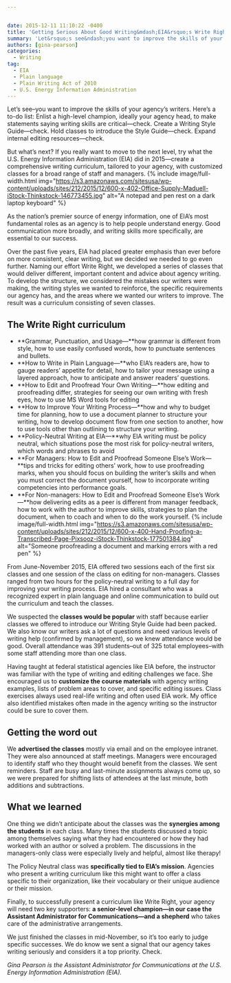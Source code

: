 ```yaml
---


date: 2015-12-11 11:10:22 -0400
title: 'Getting Serious About Good Writing&mdash;EIA&rsquo;s Write Right Curriculum'
summary: 'Let&rsquo;s see&ndash;you want to improve the skills of your agency&rsquo;s writers. Here&rsquo;s a to-do list\: Enlist a high-level champion, ideally your agency head, to make statements saying writing skills are critical&mdash;check. Create a Writing Style Guide&mdash;check. Hold classes to introduce the Style Guide&mdash;check. Expand internal editing resources&mdash;check. But what&rsquo;s next? If you really want to'
authors: [gina-pearson]
categories:
  - Writing
tag:
  - EIA
  - Plain language
  - Plain Writing Act of 2010
  - U.S. Energy Information Administration
---
```


Let’s see–you want to improve the skills of your agency’s writers. Here’s a to-do list: Enlist a high-level champion, ideally your agency head, to make statements saying writing skills are critical—check. Create a Writing Style Guide—check. Hold classes to introduce the Style Guide—check. Expand internal editing resources—check.

But what’s next? If you really want to move to the next level, try what the U.S. Energy Information Administration (EIA) did in 2015—create a comprehensive writing curriculum, tailored to your agency, with customized classes for a broad range of staff and managers. 
{% include image/full-width.html img="https://s3.amazonaws.com/sitesusa/wp-content/uploads/sites/212/2015/12/600-x-402-Office-Supply-Maduell-iStock-Thinkstock-146773455.jpg" alt="A notepad and pen rest on a dark laptop keyboard" %} 

As the nation&#8217;s premier source of energy information, one of EIA’s most fundamental roles as an agency is to help people understand energy. Good communication more broadly, and writing skills more specifically, are essential to our success.

Over the past five years, EIA had placed greater emphasis than ever before on more consistent, clear writing, but we decided we needed to go even further. Naming our effort Write Right, we developed a series of classes that would deliver different, important content and advice about agency writing. To develop the structure, we considered the mistakes our writers were making, the writing styles we wanted to reinforce, the specific requirements our agency has, and the areas where we wanted our writers to improve. The result was a curriculum consisting of seven classes.

## The Write Right curriculum

  * **Grammar, Punctuation, and Usage—**how grammar is different from style, how to use easily confused words, how to punctuate sentences and bullets.
  * **How to Write in Plain Language—**who EIA’s readers are, how to gauge readers’ appetite for detail, how to tailor your message using a layered approach, how to anticipate and answer readers’ questions.
  * **How to Edit and Proofread Your Own Writing—**how editing and proofreading differ, strategies for seeing our own writing with fresh eyes, how to use MS Word tools for editing
  * **How to Improve Your Writing Process—**how and why to budget time for planning, how to use a document planner to structure your writing, how to develop document flow from one section to another, how to use tools other than outlining to structure your writing.
  * **Policy-Neutral Writing at EIA—**why EIA writing must be policy neutral, which situations pose the most risk for policy-neutral writers, which words and phrases to avoid
  * **For Managers: How to Edit and Proofread Someone Else’s Work—**tips and tricks for editing others’ work, how to use proofreading marks, when you should focus on building the writer’s skills and when you must correct the document yourself, how to incorporate writing competencies into performance goals.
  * **For Non-managers: How to Edit and Proofread Someone Else’s Work—**how delivering edits as a peer is different from manager feedback, how to work with the author to improve skills, strategies to plan the document, when to coach and when to do the work yourself. 
{% include image/full-width.html img="https://s3.amazonaws.com/sitesusa/wp-content/uploads/sites/212/2015/12/600-x-400-Hand-Proofing-a-Transcribed-Page-Pixsooz-iStock-Thinkstock-177501384.jpg" alt="Someone proofreading a document and marking errors with a red pen" %} 

From June-November 2015, EIA offered two sessions each of the first six classes and one session of the class on editing for non-managers. Classes ranged from two hours for the policy-neutral writing to a full day for improving your writing process. EIA hired a consultant who was a recognized expert in plain language and online communication to build out the curriculum and teach the classes.

We suspected the **classes would be popular** with staff because earlier classes we offered to introduce our Writing Style Guide had been packed. We also know our writers ask a lot of questions and need various levels of writing help (confirmed by management), so we knew attendance would be good. Overall attendance was 391 students–out of 325 total employees–with some staff attending more than one class.

Having taught at federal statistical agencies like EIA before, the instructor was familiar with the type of writing and editing challenges we face. She encouraged us to **customize the course materials** with agency writing examples, lists of problem areas to cover, and specific editing issues. Class exercises always used real-life writing and often used EIA work. My office also identified mistakes often made in the agency writing so the instructor could be sure to cover them.

## Getting the word out

We **advertised the classes** mostly via email and on the employee intranet. They were also announced at staff meetings. Managers were encouraged to identify staff who they thought would benefit from the classes. We sent reminders. Staff are busy and last-minute assignments always come up, so we were prepared for shifting lists of attendees at the last minute, both additions and subtractions.

## What we learned

One thing we didn’t anticipate about the classes was the **synergies among the students** in each class. Many times the students discussed a topic among themselves saying what they had encountered or how they had worked with an author or solved a problem. The discussions in the managers-only class were especially lively and helpful, almost like therapy!

The Policy Neutral class was **specifically tied to EIA’s mission**. Agencies who present a writing curriculum like this might want to offer a class specific to their organization, like their vocabulary or their unique audience or their mission.

Finally, to successfully present a curriculum like Write Right, your agency will need two key supporters: **a senior-level champion—in our case the Assistant Administrator for Communications—and a shepherd** who takes care of the administrative arrangements.

We just finished the classes in mid-November, so it’s too early to judge specific successes. We do know we sent a signal that our agency takes writing seriously and considers it a top priority. Check.

_Gina Pearson is the Assistant Administrator for Communications at the U.S. Energy Information Administration (EIA)._